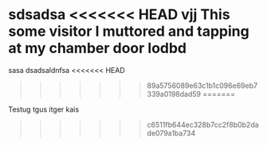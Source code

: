 sdsadsa
<<<<<<< HEAD
vjj
This some visitor I muttored and tapping at my chamber door
lodbd
=======
sasa
dsadsaldnfsa
<<<<<<< HEAD
>>>>>>> 89a5756089e63c1b1c096e69eb7339a0198dad59
=======

Testug tgus itger kais
>>>>>>> c6511fb644ec328b7cc2f8b0b2dade079a1ba734
